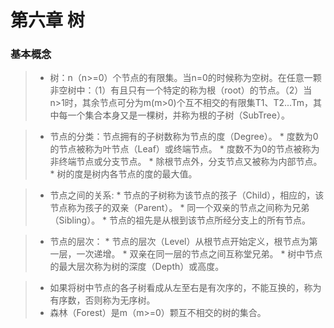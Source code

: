 # 第六章 树  


### 基本概念
  
> * 树：n（n>=0）个节点的有限集。当n=0的时候称为空树。在任意一颗非空树中：（1）有且只有一个特定的称为根（root）的节点。（2）当n>1时，其余节点可分为m(m>0)个互不相交的有限集T1、T2...Tm，其中每一个集合本身又是一棵树，并称为根的子树（SubTree）。  
  

> * 节点的分类：节点拥有的子树数称为节点的度（Degree）。
	* 度数为0的节点被称为叶节点（Leaf）或终端节点。
	* 度数不为0的节点被称为非终端节点或分支节点。
	* 除根节点外，分支节点又被称为内部节点。
	* 树的度是树内各节点的度的最大值。    

> * 节点之间的关系:
	* 节点的子树称为该节点的孩子（Child），相应的，该节点称为孩子的双亲（Parent）。
	* 同一个双亲的节点之间称为兄弟（Sibling）。
	* 节点的祖先是从根到该节点所经分支上的所有节点。
  
> * 节点的层次：
	* 节点的层次（Level）从根节点开始定义，根节点为第一层，一次递增。
	* 双亲在同一层的节点之间互称堂兄弟。
	* 树中节点的最大层次称为树的深度（Depth）或高度。
  

> * 如果将树中节点的各子树看成从左至右是有次序的，不能互换的，称为有序数，否则称为无序树。
> * 森林（Forest）是m（m>=0）颗互不相交的树的集合。
